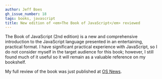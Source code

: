 ```yaml
---
author: Jeff Boes
gh_issue_number: 18
tags: books, javascript
title: New edition of <em>The Book of JavaScript</em> reviewed
---
```


The Book of JavaScript (2nd edition) is a new and comprehensive introduction to the JavaScript language presented in an entertaining, practical format. I have significant practical experience with JavaScript, so I do not consider myself in the target audience for this book; however, I still found much of it useful so it will remain as a valuable reference on my bookshelf.

My full review of the book was just published at [OS News](http://www.osnews.com/story/17326/Book-Review-The-Book-of-JavaScript/).
